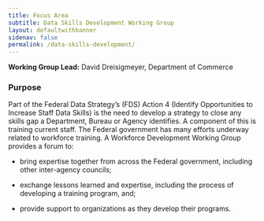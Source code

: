 ```yaml
---
title: Focus Area
subtitle: Data Skills Development Working Group
layout: defaultwithbanner
sidenav: false
permalink: /data-skills-development/
---
```

**Working Group Lead:** David Dreisigmeyer, Department of Commerce
<br>

### Purpose

Part of the Federal Data Strategy’s (FDS) Action 4 (Identify Opportunities to Increase Staff Data Skills) is the need to develop a strategy to close any skills gap a Department, Bureau or Agency identifies. A component of this is training current staff. The Federal government has many efforts underway related to workforce training. A Workforce Development Working Group provides a forum to:

* bring expertise together from across the Federal government, including other inter-agency councils;

* exchange lessons learned and expertise, including the process of developing a training program, and;

* provide support to organizations as they develop their programs.
<p>&nbsp;</p>
